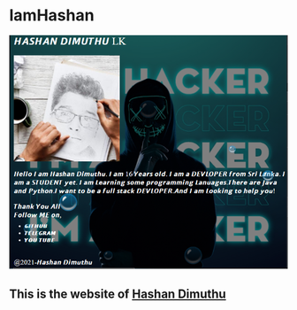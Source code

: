 #  IamHashan
<a href="https://hashandimuthu.github.io/IamHashan/"><img src="https://raw.githubusercontent.com/HashanDimuthu/IamHashan/main/web.png"></a>

## This is the website of <a href="https://github.com/HashanDimuthu">Hashan Dimuthu</a>

